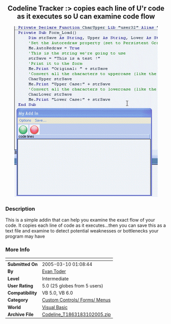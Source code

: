 ﻿<div align="center">

## Codeline Tracker :\>  copies each line of U'r code as it executes so U can examine code flow

<img src="PIC2005392347574494.gif">
</div>

### Description

This is a simple addin that can help you examine the exact flow of your code. It copies each line of code as it executes...then you can save this as a text file and examine to detect potential weaknesses or bottlenecks your program may have
 
### More Info
 


<span>             |<span>
---                |---
**Submitted On**   |2005-03-10 01:08:44
**By**             |[Evan Toder](https://github.com/Planet-Source-Code/PSCIndex/blob/master/ByAuthor/evan-toder.md)
**Level**          |Intermediate
**User Rating**    |5.0 (25 globes from 5 users)
**Compatibility**  |VB 5\.0, VB 6\.0
**Category**       |[Custom Controls/ Forms/  Menus](https://github.com/Planet-Source-Code/PSCIndex/blob/master/ByCategory/custom-controls-forms-menus__1-4.md)
**World**          |[Visual Basic](https://github.com/Planet-Source-Code/PSCIndex/blob/master/ByWorld/visual-basic.md)
**Archive File**   |[Codeline\_T1863183102005\.zip](https://github.com/Planet-Source-Code/evan-toder-codeline-tracker-copies-each-line-of-u-r-code-as-it-executes-so-u-can-examine-c__1-59406/archive/master.zip)








